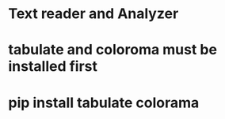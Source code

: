 # Text reader and Analyzer

# tabulate and coloroma must be installed first

# pip install tabulate colorama
